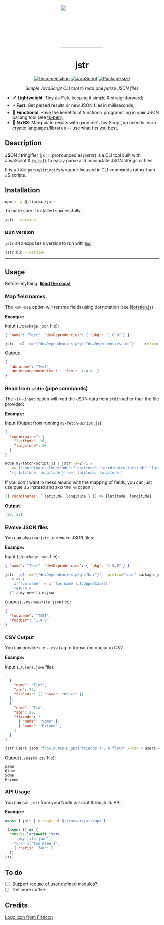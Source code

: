 <div align=center>

<img src=https://i.imgur.com/mB9u0ys.png width=140 />

# jstr

[![Documentation](https://img.shields.io/badge/docs-333?logo=gitbook&logoColor=fff)](https://jliocsar.gitbook.io/jstr/)
[![JavaScript](https://img.shields.io/badge/javascript-100%25-333?logo=javascript)](#)
[![Package size](https://img.shields.io/bundlejs/size/%40jliocsar/jstr?logo=npm)](https://www.npmjs.com/package/@jliocsar/jstr)

_Simple JavaScript CLI tool to read and parse JSON files_

</div>

- 🪶 **Lightweight**: Tiny as f*ck, keeping it simple & straightforward;
- ⚡ **Fast**: Get parsed results or new JSON files in milliseconds;
- 🦣 **Functional**: Have the benefits of functional programming in your JSON parsing tool (see [ts-belt](https://mobily.github.io/ts-belt/));
- 🙅 **No BS**: Manipulate results with good ole' JavaScript, no need to learn cryptic languages/libraries -- use what fits you best.

## Description

**JS**ON S**tr**ingifier (`jstr`, pronounced as _jester_) is a CLI tool built with JavaScript & [`ts-belt`](https://mobily.github.io/ts-belt/) to easily parse and manipulate JSON strings or files.

It is a `JSON.parse`/`stringify` wrapper focused in CLI commands rather than JS scripts.

## Installation

```sh
npm i -g @jliocsar/jstr
```

To make sure it installed successfully:

```sh
jstr --version
```

### Bun version

`jstr` also exposes a version to run with [`Bun`](https://github.com/oven-sh/bun):

```sh
jstr:bun --version
```

---

## Usage

Before anything: **[Read the docs!](https://jliocsar.gitbook.io/jstr/)**

### Map field names

The `-m`/`--map` option will rename fields using dot notation (see [Notation.js](https://www.npmjs.com/package/notation))

**Example:**

Input (`./package.json` file):

```json
{ "name": "Test", "devDependencies": { "pkg": "1.0.0" } }
```

```sh
jstr -s=2 -m='{"devDependencies.pkg":"devDependencies.foo"}' --prefix="bar:" package.json
```

Output:

```json
{
  "abc:name": "Test",
  "abc:devDependencies": { "foo": "1.0.0" }
}
```

### Read from `stdin` (pipe commands)

The `-i`/`--input` option will read the JSON data from `stdin` rather than the file provided:

**Example:**

Input (Output from running `my-fetch-script.js`):

```json
{
  "coordinates": {
    "latitude": 20,
    "longitude": 20
  }
}
```

```sh
node my-fetch-script.js | jstr -s=2 -i \
  -m='{"coordinates.longitude":"longitude","coordinates.latitude":"latitude"}' \
  '({ latitude, longitude }) => [latitude, longitude]'
```

If you don't want to mess around with the mapping of fields,
you can just use pure JS instead and skip the `-m` option`:

```js
({ coordinates: { latitude, longitude } }) => [latitude, longitude]
```

**Output:**

```json
[20, 20]
```

### Evolve JSON files

You can also use `jstr` to remake JSON files:

**Example:**

Input (`./package.json` file):

```json
{ "name": "Test", "devDependencies": { "pkg": "1.0.0" } }
```

```sh
jstr -s=2 -m='{"devDependencies.pkg":"bar"}' --prefix="foo:" package.json \
  "x => {
    x['foo:name'] = x['foo:name'].toUpperCase()
    return x
  }" > my-new-file.json
```

Output (`./my-new-file.json` file):

```json
{
  "foo:name": "TEST",
  "foo:bar": "1.0.0"
}
```

### CSV Output

You can provide the `--csv` flag to format the output to CSV:

**Example:**

Input (`./users.json` file):

```json
[
  {
    "name": "Tiny",
    "age": 27,
    "friends": [{ "name": "Other" }]
  },
  {
    "name": "Tim",
    "age": 28,
    "friends": [
      { "name": "Some" },
      { "name": "Friend" }
    ]
  }
]
```

```sh
jstr users.json "flow(A.map(D.get('friends')), A.flat)" --csv > users.csv
```

Output (`./users.csv` file):

```csv
name
Other
Some
Friend
```

### API Usage

You can call `jstr` from your Node.js script through its API:

**Example:**

```js
const { jstr } = require('@jliocsar/jstr/api')

;(async () => {
  console.log(await jstr(
    './my-file.json',
    "x => x['foo:name']",
    { prefix: 'foo:' }
  ))
})()
```

## To do

- [ ] Support require of user-defined modules?;
- [ ] Get more coffee.

## Credits

[Logo icon from Flaticon](https://www.flaticon.com/free-icons/jester)
